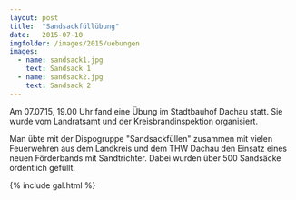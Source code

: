 ```yaml
---
layout: post
title:  "Sandsackfüllübung"
date:   2015-07-10
imgfolder: /images/2015/uebungen
images:
  - name: sandsack1.jpg
    text: Sandsack 1
  - name: sandsack2.jpg
    text: Sandsack 2
---
```


Am 07.07.15, 19.00 Uhr fand eine Übung im Stadtbauhof Dachau statt. Sie wurde vom Landratsamt und der Kreisbrandinspektion organisiert.

Man übte mit der Dispogruppe "Sandsackfüllen" zusammen mit vielen Feuerwehren aus dem Landkreis und dem THW Dachau den Einsatz eines neuen Förderbands mit Sandtrichter. Dabei wurden über 500 Sandsäcke ordentlich gefüllt.

{% include gal.html %}


